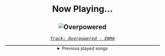 <div align="center"> 
<h1>Now Playing...</h1>

![Overpowered](https://i.scdn.co/image/ab67616d00001e0230c091e9c150be78d7dcac40)
--
_<samp><a href="https://open.spotify.com/track/4fAjycTqCplzxugPQQw5w7">Track: Overpowered - ENMA</a></samp>_

<div style="border: 1px #4B5054 solid"></div>
<details>
  <summary>
    Previous played songs
  </summary>
  <table>
    <thead>
      <tr>
        <th>
          Artist
        </th>
        <th>
          Song
        </th>
        <th>
          Link
        </th>
      </tr>
    </thead>
    <tbody>
      <tr><td>ENMA</td><td>Overpowered</td><td><a href="https://open.spotify.com/track/4fAjycTqCplzxugPQQw5w7">https://open.spotify.com/track/4fAjycTqCplzxugPQQw5w7</a></td></tr><tr><td>ENMA</td><td>Overpowered</td><td><a href="https://open.spotify.com/track/4fAjycTqCplzxugPQQw5w7">https://open.spotify.com/track/4fAjycTqCplzxugPQQw5w7</a></td></tr><tr><td>No Resolve</td><td>THRILLER</td><td><a href="https://open.spotify.com/track/7LopZ3UNl7NoG7atKmrSII">https://open.spotify.com/track/7LopZ3UNl7NoG7atKmrSII</a></td></tr><tr><td>Lø Spirit</td><td>Anymore</td><td><a href="https://open.spotify.com/track/4f4BvbgsBVrMwZGJ8IdnOz">https://open.spotify.com/track/4f4BvbgsBVrMwZGJ8IdnOz</a></td></tr><tr><td>Two Steps from Hell</td><td>Am I Real</td><td><a href="https://open.spotify.com/track/3JFSkTA18J5IC5VfxwytZz">https://open.spotify.com/track/3JFSkTA18J5IC5VfxwytZz</a></td></tr><tr><td>Jonathan Young</td><td>Drinking Blood</td><td><a href="https://open.spotify.com/track/4nbWDZ7b2XY2eyjsd5iTaW">https://open.spotify.com/track/4nbWDZ7b2XY2eyjsd5iTaW</a></td></tr><tr><td>Whitechapel</td><td>A Bloodsoaked Symphony</td><td><a href="https://open.spotify.com/track/1AwjnKYHRhFWXYdQITorUi">https://open.spotify.com/track/1AwjnKYHRhFWXYdQITorUi</a></td></tr><tr><td>Ad Infinitum</td><td>Venom Of Venus</td><td><a href="https://open.spotify.com/track/2EqTVjWcs2M8lb4WIhqJy1">https://open.spotify.com/track/2EqTVjWcs2M8lb4WIhqJy1</a></td></tr><tr><td>Carl Orff</td><td>Carmina Burana: O Fortuna</td><td><a href="https://open.spotify.com/track/6xez71zpAqQ6N5i8E1jHlD">https://open.spotify.com/track/6xez71zpAqQ6N5i8E1jHlD</a></td></tr><tr><td>Carl Orff</td><td>Carmina Burana: O Fortuna</td><td><a href="https://open.spotify.com/track/6xez71zpAqQ6N5i8E1jHlD">https://open.spotify.com/track/6xez71zpAqQ6N5i8E1jHlD</a></td></tr><tr><td>Carl Orff</td><td>Carmina Burana: O Fortuna</td><td><a href="https://open.spotify.com/track/6xez71zpAqQ6N5i8E1jHlD">https://open.spotify.com/track/6xez71zpAqQ6N5i8E1jHlD</a></td></tr><tr><td>Carl Orff</td><td>Carmina Burana: O Fortuna</td><td><a href="https://open.spotify.com/track/6xez71zpAqQ6N5i8E1jHlD">https://open.spotify.com/track/6xez71zpAqQ6N5i8E1jHlD</a></td></tr><tr><td>Carl Orff</td><td>Carmina Burana: O Fortuna</td><td><a href="https://open.spotify.com/track/6xez71zpAqQ6N5i8E1jHlD">https://open.spotify.com/track/6xez71zpAqQ6N5i8E1jHlD</a></td></tr><tr><td>Carl Orff</td><td>Carmina Burana: O Fortuna</td><td><a href="https://open.spotify.com/track/6xez71zpAqQ6N5i8E1jHlD">https://open.spotify.com/track/6xez71zpAqQ6N5i8E1jHlD</a></td></tr><tr><td>Carl Orff</td><td>Carmina Burana: O Fortuna</td><td><a href="https://open.spotify.com/track/6xez71zpAqQ6N5i8E1jHlD">https://open.spotify.com/track/6xez71zpAqQ6N5i8E1jHlD</a></td></tr><tr><td>Carl Orff</td><td>Carmina Burana: O Fortuna</td><td><a href="https://open.spotify.com/track/6xez71zpAqQ6N5i8E1jHlD">https://open.spotify.com/track/6xez71zpAqQ6N5i8E1jHlD</a></td></tr><tr><td>Carl Orff</td><td>Carmina Burana: O Fortuna</td><td><a href="https://open.spotify.com/track/6xez71zpAqQ6N5i8E1jHlD">https://open.spotify.com/track/6xez71zpAqQ6N5i8E1jHlD</a></td></tr><tr><td>Carl Orff</td><td>Carmina Burana: O Fortuna</td><td><a href="https://open.spotify.com/track/6xez71zpAqQ6N5i8E1jHlD">https://open.spotify.com/track/6xez71zpAqQ6N5i8E1jHlD</a></td></tr><tr><td>Carl Orff</td><td>Carmina Burana: O Fortuna</td><td><a href="https://open.spotify.com/track/6xez71zpAqQ6N5i8E1jHlD">https://open.spotify.com/track/6xez71zpAqQ6N5i8E1jHlD</a></td></tr><tr><td>Carl Orff</td><td>Carmina Burana: O Fortuna</td><td><a href="https://open.spotify.com/track/6xez71zpAqQ6N5i8E1jHlD">https://open.spotify.com/track/6xez71zpAqQ6N5i8E1jHlD</a></td></tr>
    </tbody>
  </table>
</details>

</div>
